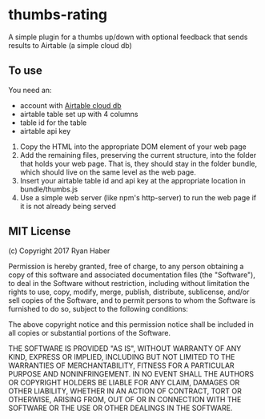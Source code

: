 # thumbs-rating
A simple plugin for a thumbs up/down with optional feedback that sends results to Airtable (a simple cloud db)

## To use
You need an:

* account with [Airtable cloud db](www.airtable.com)
* airtable table set up with 4 columns
* table id for the table
* airtable api key

1. Copy the HTML into the appropriate DOM element of your web page
1. Add the remaining files, preserving the current structure, into the folder that holds your web page. That is, they should stay in the folder bundle, which should live on the same level as the web page.
1. Insert your airtable table id and api key at the appropriate location in bundle/thumbs.js
1. Use a simple web server (like npm's http-server) to run the web page if it is not already being served

## MIT License

(c) Copyright 2017 Ryan Haber

Permission is hereby granted, free of charge, to any person obtaining a copy of this software and associated documentation files (the "Software"), to deal in the Software without restriction, including without limitation the rights to use, copy, modify, merge, publish, distribute, sublicense, and/or sell copies of the Software, and to permit persons to whom the Software is furnished to do so, subject to the following conditions:

The above copyright notice and this permission notice shall be included in all copies or substantial portions of the Software.

THE SOFTWARE IS PROVIDED "AS IS", WITHOUT WARRANTY OF ANY KIND, EXPRESS OR IMPLIED, INCLUDING BUT NOT LIMITED TO THE WARRANTIES OF MERCHANTABILITY, FITNESS FOR A PARTICULAR PURPOSE AND NONINFRINGEMENT. IN NO EVENT SHALL THE AUTHORS OR COPYRIGHT HOLDERS BE LIABLE FOR ANY CLAIM, DAMAGES OR OTHER LIABILITY, WHETHER IN AN ACTION OF CONTRACT, TORT OR OTHERWISE, ARISING FROM, OUT OF OR IN CONNECTION WITH THE SOFTWARE OR THE USE OR OTHER DEALINGS IN THE SOFTWARE.
